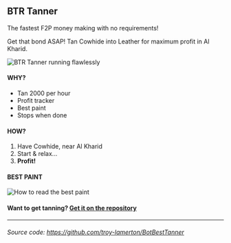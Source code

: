 ## BTR Tanner
The fastest F2P money making with no requirements!

Get that bond ASAP!
Tan Cowhide into Leather for maximum profit in Al Kharid.

![BTR Tanner running flawlessly](https://i.imgur.com/tqBVHHa.png)

#### **WHY?**

* Tan 2000 per hour
* Profit tracker
* Best paint
* Stops when done

#### **HOW?**
1. Have Cowhide, near Al Kharid
1. Start & relax...
1. **Profit!**

#### **BEST PAINT**
![How to read the best paint](https://i.imgur.com/Ikh9PXC.png)

#### Want to get tanning? [Get it on the repository](https://scripts.rspeer.org/#/Search/Best%20Tanner)

---
###### Source code: https://github.com/troy-lamerton/BotBestTanner


